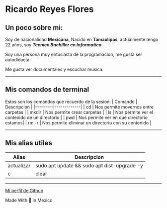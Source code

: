 <!--Tarea 1 03/02/2023-->
# Ricardo Reyes Flores
## Un poco sobre mi:
Soy de nacionalidad **Mexicana**, Nacido en **Tamaulipas**, actualmente tengo 22 años, soy **_Tecnico Bachiller en Informatica_**.

Soy una persona muy entusiasta de la programacion, me gusta ser autodidacta.

Me gusta ver documentales y escuchar musica.

---

## Mis comandos de terminal
Estos son los comandos que recuerdo de la sesion:
| Comando | Descripcion |
|---------|-------------|
| cd      | Nos permite movernos entre carpetas |
| mkdir    | Nos permite crear carpetas |
| ls  | Nos permite ver el contenido de un directorio |
| pwd | Nos permite ver en que directorio estamos|
| rm -r | Nos permite eliminar un directorio con su contenido |

---

## Mis alias utiles
| Alias | Descripcion |
|-------|-------------|
| actualizar| sudo apt update && sudo apt dist-upgrade -y|
| c | clear |

---

[Mi perfil de Github](https://github.com/RREYES0424)

Made With 💚 in Mexico
